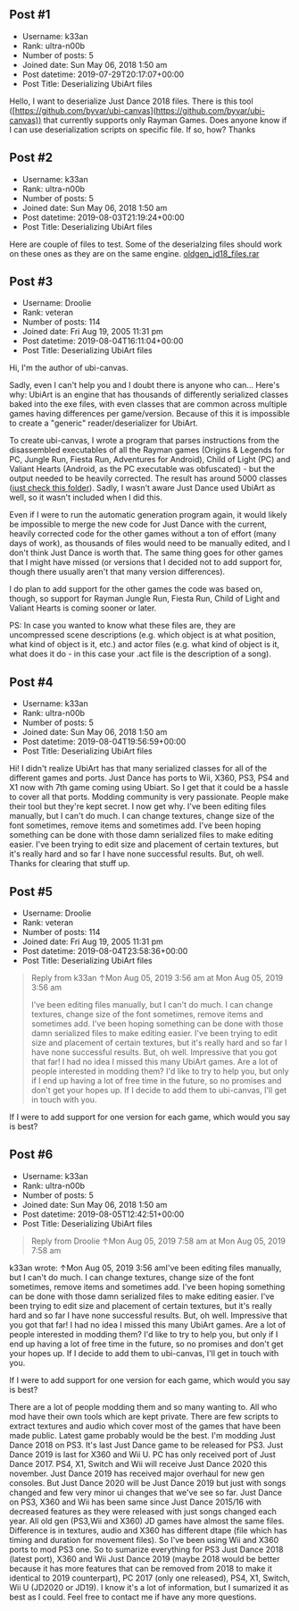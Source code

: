 ## Post #1
- Username: k33an
- Rank: ultra-n00b
- Number of posts: 5
- Joined date: Sun May 06, 2018 1:50 am
- Post datetime: 2019-07-29T20:17:07+00:00
- Post Title: Deserializing UbiArt files

Hello,
I want to deserialize Just Dance 2018 files. There is this tool ([https://github.com/byvar/ubi-canvas](https://github.com/byvar/ubi-canvas)) that currently supports only Rayman Games. Does anyone know if I can use deserialization scripts on specific file. If so, how?
Thanks
## Post #2
- Username: k33an
- Rank: ultra-n00b
- Number of posts: 5
- Joined date: Sun May 06, 2018 1:50 am
- Post datetime: 2019-08-03T21:19:24+00:00
- Post Title: Deserializing UbiArt files

Here are couple of files to test. Some of the deserialzing files should work on these ones as they are on the same engine.
[oldgen_jd18_files.rar](https://xentaxbackup.github.io/file/16565_oldgen_jd18_files.rar)
## Post #3
- Username: Droolie
- Rank: veteran
- Number of posts: 114
- Joined date: Fri Aug 19, 2005 11:31 pm
- Post datetime: 2019-08-04T16:11:04+00:00
- Post Title: Deserializing UbiArt files

Hi, I'm the author of ubi-canvas. 

Sadly, even I can't help you and I doubt there is anyone who can...
Here's why: UbiArt is an engine that has thousands of differently serialized classes baked into the exe files, with even classes that are common across multiple games having differences per game/version. Because of this it is impossible to create a "generic" reader/deserializer for UbiArt.

To create ubi-canvas, I wrote a program that parses instructions from the disassembled executables of all the Rayman games (Origins & Legends for PC, Jungle Run, Fiesta Run, Adventures for Android), Child of Light (PC) and Valiant Hearts (Android, as the PC executable was obfuscated) - but the output needed to be heavily corrected. The result has around 5000 classes ([just check this folder](https://github.com/byvar/ubi-canvas/tree/master/Assets/Scripts/UbiArt/Classes/Autogenerated/Main/ITF)). Sadly, I wasn't aware Just Dance used UbiArt as well, so it wasn't included when I did this.

Even if I were to run the automatic generation program again, it would likely be impossible to merge the new code for Just Dance with the current, heavily corrected code for the other games without a ton of effort (many days of work), as thousands of files would need to be manually edited, and I don't think Just Dance is worth that. The same thing goes for other games that I might have missed (or versions that I decided not to add support for, though there usually aren't that many version differences).

I do plan to add support for the other games the code was based on, though, so support for Rayman Jungle Run, Fiesta Run, Child of Light and Valiant Hearts is coming sooner or later.

PS: In case you wanted to know what these files are, they are uncompressed scene descriptions (e.g. which object is at what position, what kind of object is it, etc.) and actor files (e.g. what kind of object is it, what does it do - in this case your .act file is the description of a song).
## Post #4
- Username: k33an
- Rank: ultra-n00b
- Number of posts: 5
- Joined date: Sun May 06, 2018 1:50 am
- Post datetime: 2019-08-04T19:56:59+00:00
- Post Title: Deserializing UbiArt files

Hi!
I didn't realize UbiArt has that many serialized classes for all of the different games and ports. Just Dance has ports to Wii, X360, PS3, PS4 and X1 now with 7th game coming using Ubiart. So I get that it could be a hassle to cover all that ports. 
Modding community is very passionate. People make their tool but they're kept secret. I now get why. I've been editing files manually, but I can't do much. I can change textures, change size of the font sometimes, remove items and sometimes add. I've been hoping something can be done with those damn serialized files to make editing easier. I've been trying to edit size and placement of certain textures, but it's really hard and so far I have none successful results. But, oh well.
Thanks for clearing that stuff up.
## Post #5
- Username: Droolie
- Rank: veteran
- Number of posts: 114
- Joined date: Fri Aug 19, 2005 11:31 pm
- Post datetime: 2019-08-04T23:58:36+00:00
- Post Title: Deserializing UbiArt files

> Reply from k33an ↑Mon Aug 05, 2019 3:56 am at Mon Aug 05, 2019 3:56 am
>
> I've been editing files manually, but I can't do much. I can change textures, change size of the font sometimes, remove items and sometimes add. I've been hoping something can be done with those damn serialized files to make editing easier. I've been trying to edit size and placement of certain textures, but it's really hard and so far I have none successful results. But, oh well.
Impressive that you got that far!
I had no idea I missed this many UbiArt games. Are a lot of people interested in modding them?
I'd like to try to help you, but only if I end up having a lot of free time in the future, so no promises and don't get your hopes up. If I decide to add them to ubi-canvas, I'll get in touch with you.  

If I were to add support for one version for each game, which would you say is best?
## Post #6
- Username: k33an
- Rank: ultra-n00b
- Number of posts: 5
- Joined date: Sun May 06, 2018 1:50 am
- Post datetime: 2019-08-05T12:42:51+00:00
- Post Title: Deserializing UbiArt files

> Reply from Droolie ↑Mon Aug 05, 2019 7:58 am at Mon Aug 05, 2019 7:58 am
>
> 
k33an wrote: ↑Mon Aug 05, 2019 3:56 amI've been editing files manually, but I can't do much. I can change textures, change size of the font sometimes, remove items and sometimes add. I've been hoping something can be done with those damn serialized files to make editing easier. I've been trying to edit size and placement of certain textures, but it's really hard and so far I have none successful results. But, oh well.
Impressive that you got that far!
I had no idea I missed this many UbiArt games. Are a lot of people interested in modding them?
I'd like to try to help you, but only if I end up having a lot of free time in the future, so no promises and don't get your hopes up. If I decide to add them to ubi-canvas, I'll get in touch with you.  

If I were to add support for one version for each game, which would you say is best?

There are a lot of people modding them and so many wanting to. All who mod have their own tools which are kept private. There are few scripts to extract textures and audio which cover most of the games that have been made public.
Latest game probably would be the best. I'm modding Just Dance 2018 on PS3. It's last Just Dance game to be released for PS3. Just Dance 2019 is last for X360 and Wii U. PC has only received port of Just Dance 2017. PS4, X1, Switch and Wii will receive Just Dance 2020 this november. 
Just Dance 2019 has received major overhaul for new gen consoles. But Just Dance 2020 will be Just Dance 2019 but just with songs changed and few very minor ui changes that we've see so far. 
Just Dance on PS3, X360 and Wii has been same since Just Dance 2015/16 with decreased features as they were released with just songs changed each year. All old gen (PS3,Wii and X360) JD games have almost the same files. Difference is in textures, audio and X360 has different dtape (file which has timing and duration for movement files). So I've been using Wii and X360 ports to mod PS3 one.
So to sumarize everything for PS3 Just Dance 2018 (latest port), X360 and Wii Just Dance 2019 (maybe 2018 would be better because it has more features that can be removed from 2018 to make it identical to 2019 counterpart), PC 2017 (only one released), PS4, X1, Switch, Wii U (JD2020 or JD19).
I know it's a lot of information, but I sumarized it as best as I could. Feel free to contact me if have any more questions.
